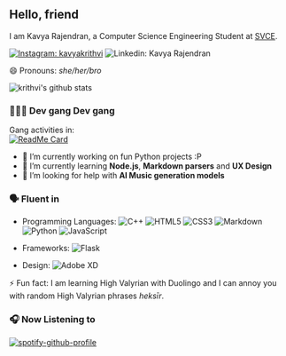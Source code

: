 ## Hello, friend

I am Kavya Rajendran, a Computer Science Engineering Student at [SVCE](https://www.svce.ac.in/). 

<a href="https://www.instagram.com/kavyakrithvi/"><img src="https://img.shields.io/badge/kavyakrithvi%20-%23E4405F.svg?&style=for-the-badge&logo=Instagram&logoColor=white" alt="Instagram: kavyakrithvi"/></a>
<img src="https://img.shields.io/badge/Kavya Rajendran%20-%230077B5.svg?&style=for-the-badge&logo=linkedin&logoColor=white" alt="Linkedin: Kavya Rajendran"/>  

😄 Pronouns: *she/her/bro*

![krithvi's github stats](https://github-readme-stats.vercel.app/api?username=krithvi&theme=nightowl&show_icons=true&hide=issues)

### 👩🏽‍💻 Dev gang Dev gang
Gang activities in:    
[![ReadMe Card](https://github-readme-stats.vercel.app/api/pin/?username=PriyaShrinithi&repo=Freidburg-s-Groceries&show_owner="true"&theme=tokyonight)](https://github.com/PriyaShrinithi/Freidburg-s-Groceries)
- 🔭 I’m currently working on fun Python projects :P
- 🌱 I’m currently learning **Node.js**, **Markdown parsers** and **UX Design**
- 🤔 I’m looking for help with **AI Music generation models**

### 🗣️ Fluent in
- Programming Languages: <img src="https://img.shields.io/badge/c++%20-%2300599C.svg?&style=for-the-badge&logo=c%2B%2B&ogoColor=white" alt="C++"/> <img src="https://img.shields.io/badge/html5%20-%23E34F26.svg?&style=for-the-badge&logo=html5&logoColor=white" alt="HTML5"/> <img src="https://img.shields.io/badge/css3%20-%231572B6.svg?&style=for-the-badge&logo=css3&logoColor=white" alt="CSS3"/> <img src="https://img.shields.io/badge/markdown-%23000000.svg?&style=for-the-badge&logo=markdown&logoColor=white" alt="Markdown"/> <img src="https://img.shields.io/badge/python%20-%2314354C.svg?&style=for-the-badge&logo=python&logoColor=white" alt="Python"/> <img src="https://img.shields.io/badge/javascript%20-%23323330.svg?&style=for-the-badge&logo=javascript&logoColor=%23F7DF1E" alt="JavaScript"/>

- Frameworks: <img src="https://img.shields.io/badge/flask%20-%23000.svg?&style=for-the-badge&logo=flask&logoColor=white" alt="Flask"/>

- Design: <img src="https://img.shields.io/badge/adobe%20xd%20-%23FF26BE.svg?&style=for-the-badge&logo=adobe%20xd&logoColor=white" alt="Adobe XD"/> 

⚡ Fun fact: I am learning High Valyrian with Duolingo and I can annoy you with random High Valyrian phrases *heksīr*.

### 🎧 Now Listening to
[![spotify-github-profile](https://spotify-github-profile.vercel.app/api/view?uid=31bni4ol6owamrrttxhwml6hkhya&cover_image=true&theme=natemoo-re)](https://spotify-github-profile.vercel.app/api/view?uid=31bni4ol6owamrrttxhwml6hkhya&redirect=true)

<!--
Next up: 
- hellofriend banner
-->
